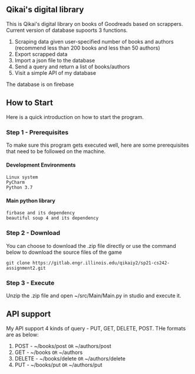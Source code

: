 ## Qikai's digital library
This is Qikai's digital library on books of Goodreads based on scrappers. Current version of database supoorts 3 functions.
1. Scraping data given user-specified number of books and authors (recommend less than 200 books and less than 50 authors)
2. Export scrapped data
3. Import a json file to the database
4. Send a query and return a list of books/authors 
5. Visit a simple API of my database

The database is on firebase

## How to Start
Here is a quick introduction on how to start the program.

### Step 1 - Prerequisites
To make sure this program gets executed well, here are some prerequisites that need to be followed on the machine.

#### Development Environments
```
Linux system
PyCharm
Python 3.7
```

#### Main python library
```
firbase and its dependency
beautiful soup 4 and its dependency
```

### Step 2 - Download 
You can choose to download the .zip file directly or use the command below to download the source files of the game
```
git clone https://gitlab.engr.illinois.edu/qikaiy2/sp21-cs242-assignment2.git
```

### Step 3 - Execute
Unzip the .zip file and open ~/src/Main/Main.py in studio and execute it.

## API support
My API support 4 kinds of query - PUT, GET, DELETE, POST. THe formats are as below:

1. POST - ~/books/post `OR` ~/authors/post
2. GET - ~/books `OR` ~/authors
3. DELETE - ~/books/delete `OR` ~/authors/delete
4. PUT - ~/books/put `OR` ~/authors/put
